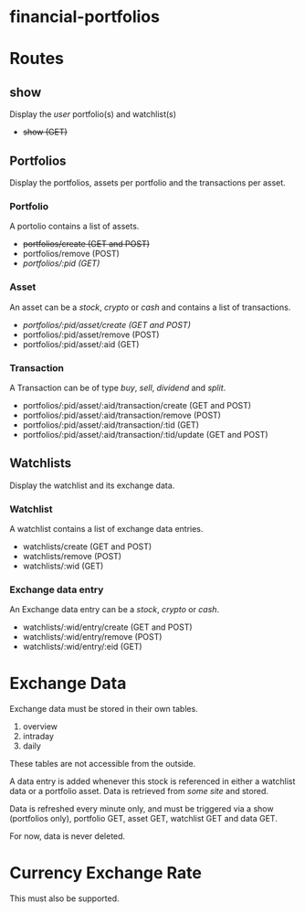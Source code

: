 # financial-portfolios

# Routes

## show

Display the *user* portfolio(s) and watchlist(s)

* ~~show (GET)~~

## Portfolios

Display the portfolios, assets per portfolio and the transactions per asset.

### Portfolio

A portolio contains a list of assets.

* ~~portfolios/create (GET and POST)~~
* portfolios/remove (POST)
* *portfolios/:pid (GET)*

### Asset

An asset can be a *stock*, *crypto* or *cash* and contains a list of transactions.

* *portfolios/:pid/asset/create (GET and POST)*
* portfolios/:pid/asset/remove (POST)
* portfolios/:pid/asset/:aid (GET)

### Transaction

A Transaction can be of type *buy*, *sell*, *dividend* and *split*.

* portfolios/:pid/asset/:aid/transaction/create (GET and POST)
* portfolios/:pid/asset/:aid/transaction/remove (POST)
* portfolios/:pid/asset/:aid/transaction/:tid (GET)
* portfolios/:pid/asset/:aid/transaction/:tid/update (GET and POST)

## Watchlists

Display the watchlist and its exchange data.

### Watchlist

A watchlist contains a list of exchange data entries.

* watchlists/create (GET and POST)
* watchlists/remove (POST)
* watchlists/:wid (GET)

### Exchange data entry

An Exchange data entry can be a *stock*, *crypto* or *cash*.

* watchlists/:wid/entry/create (GET and POST)
* watchlists/:wid/entry/remove (POST)
* watchlists/:wid/entry/:eid (GET)

# Exchange Data

Exchange data must be stored in their own tables.

1. overview
2. intraday
3. daily

These tables are not accessible from the outside.

A data entry is added whenever this stock is referenced in either a watchlist data or a portfolio asset. Data is retrieved from _some site_ and stored.

Data is refreshed every minute only, and must be triggered via a show (portfolios only), portfolio GET, asset GET, watchlist GET and data GET.

For now, data is never deleted.

# Currency Exchange Rate

This must also be supported.

